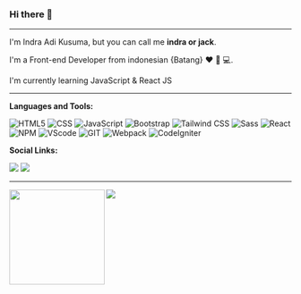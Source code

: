 ### Hi there 👋
---- 

I'm Indra Adi Kusuma, but you can call me **indra or jack**.

I'm a Front-end Developer from indonesian {Batang} :heart: 🧐 :computer:. 

I'm currently learning JavaScript & React JS

---- 

**Languages and Tools:**  

![HTML5](https://img.shields.io/badge/-HTML-000000?style=flat&logo=HTML5)
![CSS](https://img.shields.io/badge/-CSS-000000?style=flat&logo=CSS3)
![JavaScript](https://img.shields.io/badge/-JavaScript-000000?style=flat&logo=javascript)
![Bootstrap](https://img.shields.io/badge/-Bootstrap-000000?style=flat&logo=Bootstrap)
![Tailwind CSS](https://img.shields.io/badge/-Tailwind_CSS-000000?style=flat&logo=tailwind-css)
![Sass](https://img.shields.io/badge/-Sass-000000?style=flat&logo=Sass)
![React](https://img.shields.io/badge/-React-000000?style=flat&logo=React)
![NPM](https://img.shields.io/badge/-NPM-000000?style=flat&logo=NPM)
![VScode](https://img.shields.io/badge/-Visual_Studio_Code-000000?style=flat&logo=visual-studio-code)
![GIT](https://img.shields.io/badge/-Git-000000?style=flat&logo=Git)
![Webpack](https://img.shields.io/badge/-Webpack-000000?style=flat&logo=Webpack)
![CodeIgniter](https://img.shields.io/badge/-CodeIgniter-000000?style=flat&logo=CodeIgniter)

**Social Links:**  

<a href="https://www.facebook.com/profile.php?id=100009019826862"><img src="https://img.shields.io/badge/-000000?color=ffffff&style=social&logo=Facebook"/></a>
<a href="https://instagram.com/mrx.indra?igshid=11kpair02rpez"><img src="https://img.shields.io/badge/-000000?color=ffffff&style=social&logo=Instagram"/></a>

----

<div>
  <img height="170" align="left" src="https://github-readme-stats.vercel.app/api?username=indraAK&count_private=true&include_all_commits=true" />
  <img src="https://github-readme-stats.vercel.app/api/top-langs/?username=indraAK&layout=compact" />
</div>

